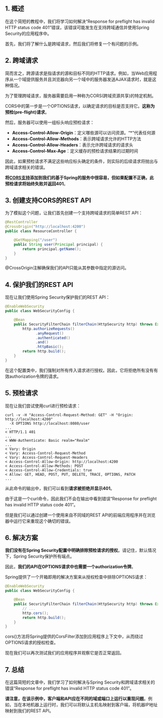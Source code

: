 ## 1. 概述

在这个简短的教程中，我们将学习如何解决“Response for preflight has invalid HTTP status code 401”错误，该错误可能发生在支持跨域通信并使用Spring Security的应用程序中。

首先，我们将了解什么是跨域请求，然后我们将修复一个有问题的示例。

## 2. 跨域请求

简而言之，跨源请求是指请求的源和目标不同的HTTP请求。例如，当Web应用程序从一个域提供服务并且浏览器向另一个域中的服务器发送AJAX请求时，就是这种情况。

为了管理跨域请求，服务器需要启用一种称为CORS(跨域资源共享)的特定机制。

CORS中的第一步是一个OPTIONS请求，以确定请求的目标是否支持它。**这称为预检(pre-flight)请求**。

然后，服务器可以使用一组标头响应预检请求：

+ **Access-Control-Allow-Origin**：定义哪些源可以访问资源。“*”代表任何源
+ **Access-Control-Allow-Methods**：表示跨域请求允许的HTTP方法
+ **Access-Control-Allow-Headers**：表示允许跨域请求的请求头
+ **Access-Control-Max-Age**：定义缓存的预检请求结果的过期时间

因此，如果预检请求不满足这些响应标头确定的条件，则实际的后续请求将抛出与跨域请求相关的错误。

**将[CORS支持](https://www.baeldung.com/spring-cors)添加到我们的基于Spring的服务中很容易，但如果配置不正确，此预检请求将始终失败并返回401**。

## 3. 创建支持CORS的REST API

为了模拟这个问题，让我们首先创建一个支持跨域请求的简单REST API：

```java
@RestController
@CrossOrigin("http://localhost:4200")
public class ResourceController {

    @GetMapping("/user")
    public String user(Principal principal) {
        return principal.getName();
    }
}
```

@CrossOrigin注解确保我们的API只能从其参数中指定的源访问。

## 4. 保护我们的REST API

现在让我们使用Spring Security保护我们的REST API：

```java
@EnableWebSecurity
public class WebSecurityConfig {

    @Bean
    public SecurityFilterChain filterChain(HttpSecurity http) throws Exception {
        http.authorizeRequests()
              .anyRequest()
              .authenticated()
              .and()
              .httpBasic();
        return http.build();
    }
}
```

在这个配置类中，我们强制对所有传入请求进行授权。因此，它将拒绝所有没有有效authorization令牌的请求。

## 5. 预检请求

现在让我们尝试使用curl进行预检请求：

```shell
curl -v -H "Access-Control-Request-Method: GET" -H "Origin: http://localhost:4200" 
  -X OPTIONS http://localhost:8080/user
...
< HTTP/1.1 401
...
< WWW-Authenticate: Basic realm="Realm"
...
< Vary: Origin
< Vary: Access-Control-Request-Method
< Vary: Access-Control-Request-Headers
< Access-Control-Allow-Origin: http://localhost:4200
< Access-Control-Allow-Methods: POST
< Access-Control-Allow-Credentials: true
< Allow: GET, HEAD, POST, PUT, DELETE, TRACE, OPTIONS, PATCH
...
```

从此命令的输出中，我们可以看到**请求被拒绝并显示401**。

由于这是一个curl命令，因此我们不会在输出中看到错误“Response for preflight has invalid HTTP status code 401”。

但是我们可以通过创建一个使用来自不同域的REST API的前端应用程序并在浏览器中运行它来重现这个确切的错误。

## 6. 解决方案

**我们没有在Spring Security配置中明确排除预检请求的授权**。请记住，默认情况下，Spring Security保护所有端点。

因此，**我们的API在OPTIONS请求中也需要一个authorization令牌**。

Spring提供了一个开箱即用的解决方案来从授权检查中排除OPTIONS请求：

```java
@EnableWebSecurity
public class WebSecurityConfig {

    @Bean
    public SecurityFilterChain filterChain(HttpSecurity http) throws Exception {
        // ...
        http.cors();
        return http.build();
    }
}
```

cors()方法将Spring提供的CorsFilter添加到应用程序上下文中，从而绕过OPTIONS请求的授权检查。

现在我们可以再次测试我们的应用程序并观察它是否正常返回。

## 7. 总结

在这篇简短的文章中，我们学习了如何解决与Spring Security和跨域请求相关的错误“Response for preflight has invalid HTTP status code 401”。

**请注意，在该示例中，客户端和API应在不同的域或端口上运行以重现问题**。例如，当在本地机器上运行时，我们可以将默认主机名映射到客户端，将机器IP地址映射到我们的REST API。
